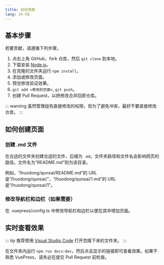 ```yaml
---
title: 如何贡献
lang: zh-CN
---
```

## 基本步骤
若要贡献，请遵循下列步骤。

1. 点右上角 GitHub，fork 仓库，然后 `git clone` 到本地。
2. 下载安装 [Node.js](https://nodejs.org/zh-cn)。
3. 在克隆的文件夹运行 `npm install`。
4. 添加或修改页面。
5. 预览修改验证效果。
6. `git add <修改的页面>`, `git push`。
7. 创建 Pull Request，以把修改合并回原仓库。

::: warning
虽然管理组有直接修改的权限，但为了避免冲突，最好不要直接修改仓库。
:::

## 如何创建页面
### 创建 .md 文件
在合适的文件夹创建合适的文件，后缀为 `.md`。文件夹路径和文件名会影响网页的路径。文件名为“README.md”则为该目录。

例如，“/huodong/qunsai/README.md”的 URL 是“/huodong/qunsai/”，“/huodong/qunsai/1.md”的 URL 是“/huodong/qunsai/1”。

### 修改导航栏和边栏（如果需要）
在 .vuepress/config.ts 中修改导航栏和边栏以便在其中增加页面。

## 实时查看效果

::: tip
推荐使用 [Visual Studio Code](https://code.visualstudio.com/) 打开克隆下来的文件夹。
:::

在文件夹内运行 `npm run docs:dev`，然后点击显示的链接即可查看效果。如果不熟悉 VuePress，请务必在提交 Pull Request 前检查。
